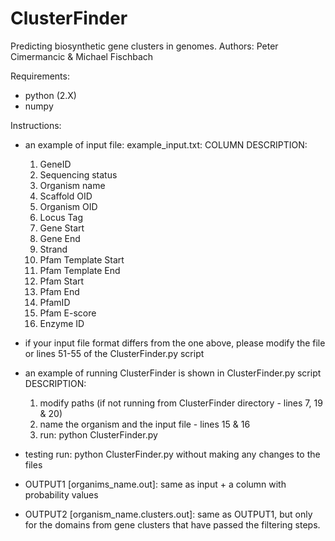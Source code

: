 ClusterFinder
=============

Predicting biosynthetic gene clusters in genomes.
Authors: Peter Cimermancic & Michael Fischbach


Requirements:
 - python (2.X)
 - numpy

Instructions:
 - an example of input file: example_input.txt:
   COLUMN DESCRIPTION:
	1. GeneID
	2. Sequencing status
	3. Organism name
	4. Scaffold OID
	5. Organism OID
	6. Locus Tag
	7. Gene Start
	8. Gene End
	9. Strand
	10. Pfam Template Start
	11. Pfam Template End
	12. Pfam Start
	13. Pfam End
	14. PfamID
	15. Pfam E-score
	16. Enzyme ID
 - if your input file format differs from the one above, please modify the file
   or lines 51-55 of the ClusterFinder.py script

 - an example of running ClusterFinder is shown in ClusterFinder.py script
   DESCRIPTION:
	1. modify paths (if not running from ClusterFinder directory - lines 7, 19 & 20)
	2. name the organism and the input file - lines 15 & 16
	3. run: python ClusterFinder.py
 - testing
   run: python ClusterFinder.py
   without making any changes to the files

 - OUTPUT1 [organims_name.out]: same as input + a column with probability values	
 - OUTPUT2 [organism_name.clusters.out]: same as OUTPUT1, but only for the domains
					from gene clusters that have passed the
					filtering steps.
